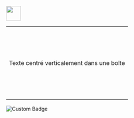 <img src="https://raw.githubusercontent.com/innng/innng/master/assets/kyubey.gif" height="40" />
<table align="center">
  <tr>
    <td align="center" valign="middle" height="200">
      Texte centré verticalement dans une boîte
    </td>
  </tr>
</table>

![Custom Badge](https://img.shields.io/badge/Texte-Custom%20Background-blue?style=for-the-badge&labelColor=red)
